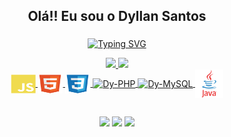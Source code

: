 ## <p align="center">Olá!! Eu sou o Dyllan Santos</p>

###

<div align="center">
  
  [![Typing SVG](https://readme-typing-svg.demolab.com?font=Fira+Code&pause=1000&color=1C6B94&center=true&vCenter=true&width=500&lines=Dev+FullStack+Junior)](https://git.io/typing-svg)
  
</div>

<div align="center">
  <a href="https://github.com/DySantos22">
  <img height="180em" src="https://github-readme-stats.vercel.app/api?username=DySantos22&show_icons=true&theme=dark&include_all_commits=true&count_private=true"/>
  <img height="170em" src="https://github-readme-stats.vercel.app/api/top-langs/?username=DySantos22&layout=compact&langs_count=7&theme=dark"/>
</div>
  

  
<div style="display: inline_block" align="center">
  <img align="center" alt="Dy-Js" height="30" width="40" src="https://raw.githubusercontent.com/devicons/devicon/master/icons/javascript/javascript-plain.svg">
  <img align="center" alt="Dy-HTML" height="30" width="40" src="https://raw.githubusercontent.com/devicons/devicon/master/icons/html5/html5-original.svg">
  <img align="center" alt="Dy-CSS" height="30" width="40" src="https://raw.githubusercontent.com/devicons/devicon/master/icons/css3/css3-original.svg">
  <img align="center" alt="Dy-PHP" height="50" width="50" src="https://cdn.jsdelivr.net/gh/devicons/devicon/icons/php/php-plain.svg">
  <img align="center" alt="Dy-MySQL" height="50" width="60" src="https://cdn.jsdelivr.net/gh/devicons/devicon/icons/mysql/mysql-original-wordmark.svg">        
  <img align="center" alt="Dy-Java" height="45" width="45" src="https://github.com/devicons/devicon/blob/master/icons/java/java-original-wordmark.svg?short_path=d4bbd1c   ">
</div>
  
  ##
  
  <div align="center"> 
  <a href="https://www.instagram.com/_dysantoos" target="_blank"><img src="https://img.shields.io/badge/-Instagram-%23E4405F?style=for-the-badge&logo=instagram&logoColor=white" target="_blank"></a>
  <a href = "mailto:dyllanlima17@gmail.com"><img src="https://img.shields.io/badge/-Gmail-%23333?style=for-the-badge&logo=gmail&logoColor=white" target="_blank"></a>
 <a href="https://www.linkedin.com/in/dyllan-lima-5a8248233/" target="_blank"><img src="https://img.shields.io/badge/-LinkedIn-%230077B5?style=for-the-badge&logo=linkedin&logoColor=white" target="_blank"></a> 
</div>
  

